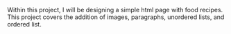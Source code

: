 Within this project, I will be designing a simple html page with food recipes. This project covers the addition of images, paragraphs, unordered lists, and ordered list.